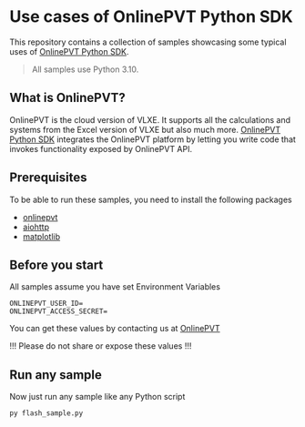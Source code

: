 # Use cases of OnlinePVT Python SDK

This repository contains a collection of samples showcasing some typical uses of [OnlinePVT Python SDK](https://onlinepvt.com/).

> All samples use Python 3.10.

## What is OnlinePVT?

OnlinePVT is the cloud version of VLXE. It supports all the calculations and systems from the Excel version of VLXE but also much more.
[OnlinePVT Python SDK](https://onlinepvt.com/features) integrates the OnlinePVT platform by letting you write code that invokes functionality exposed by OnlinePVT API.

## Prerequisites

To be able to run these samples, you need to install the following packages

- [onlinepvt](https://pypi.org/project/onlinepvt/)
- [aiohttp](https://pypi.org/project/aiohttp/)
- [matplotlib](https://pypi.org/project/matplotlib/)

## Before you start

All samples assume you have set Environment Variables

```
ONLINEPVT_USER_ID=
ONLINEPVT_ACCESS_SECRET=
```

You can get these values by contacting us at [OnlinePVT](https://onlinepvt.com/contact)

!!! Please do not share or expose these values !!!

## Run any sample

Now just run any sample like any Python script

```
py flash_sample.py
```
